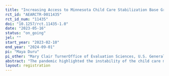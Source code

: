 ```yaml
---
title: "Increasing Access to Minnesota Child Care Stabilization Base Grants"
rct_id: "AEARCTR-0011435"
rct_id_num: "11435"
doi: "10.1257/rct.11435-1.0"
date: "2023-05-16"
status: "on_going"
jel: ""
start_year: "2023-02-10"
end_year: "2024-09-01"
pi: "Maya Duru"
pi_other: "Mary Clair TurnerOffice of Evaluation Sciences, U.S. General Services Administration; Stephanie PermutOffice of Evaluation Sciences, U.S. General Services Administration; Amanda GirardOffice of Evaluation Sciences, U.S. General Services Administration; Jessica NortonOffice of Evaluation Sciences, U.S. General Services Administration; Weston MerrickMinnesota Office of Management and Budget; Nolan FineMinnesota Department of Human Services"
abstract: "The pandemic highlighted the instability of the child care market and put additional financial burdens on child care providers. The American Rescue Plan Act of 2021 (ARP) allocated approximately $24 billion for child care stabilization grants that Health and Human Services (HHS) Administration for Children and Families (ACF), working with states, territories, and tribes, provides as subgrants to child care providers. Minnesota’s Department of Human Services (DHS) is administering several grant programs to help stabilize the child care industry in Minnesota, including the Child Care Stabilization Base Grant (CCSBG), which is available to all eligible child care providers for monthly grant awards. As part of a portfolio to learn what works to support equitable delivery of ARP, the Office of Evaluation Sciences (OES) at the U.S. General Services Administration collaborated with DHS on a randomized evaluation that seeks to understand the extent to which additional outreach strategies and modalities are effective at increasing take-up of stabilization grants among child care providers. "
layout: registration
---
```


